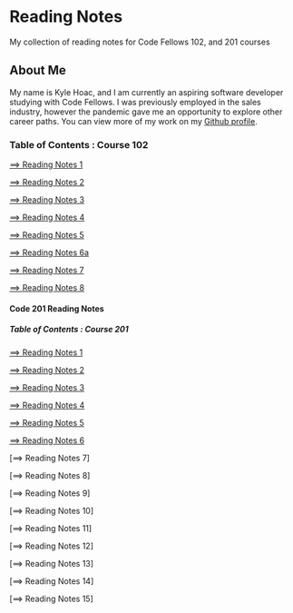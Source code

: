 # Reading Notes

My collection of reading notes for Code Fellows 102, and 201 courses

## About Me

My name is Kyle Hoac, and I am currently an aspiring software developer studying with Code Fellows. I was previously employed in the sales industry, however the pandemic gave me an opportunity to explore other career paths. You can view more of my work on my [Github profile](https://github.com/kylehoac).

### __Table of Contents : Course 102__

[==> Reading Notes 1](read01.md)

[==> Reading Notes 2](read02.md)

[==> Reading Notes 3](read03.md)

[==> Reading Notes 4](read04.md)

[==> Reading Notes 5](read05.md)

[==> Reading Notes 6a](read06a.md)

[==> Reading Notes 7](read07.md)

[==> Reading Notes 8](read08.md)

#### __Code 201 Reading Notes__

##### __Table of Contents : Course 201__

[==> Reading Notes 1](read1.md)

[==> Reading Notes 2](read2.md)

[==> Reading Notes 3](read3.md)

[==> Reading Notes 4](read4.md)

[==> Reading Notes 5](read5.md)

[==> Reading Notes 6](read6.md)

[==> Reading Notes 7]

[==> Reading Notes 8]

[==> Reading Notes 9]

[==> Reading Notes 10]

[==> Reading Notes 11]

[==> Reading Notes 12]

[==> Reading Notes 13]

[==> Reading Notes 14]

[==> Reading Notes 15]
